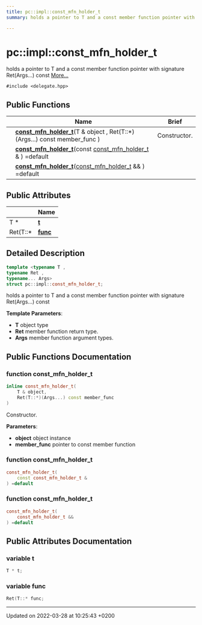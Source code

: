 ```yaml
---
title: pc::impl::const_mfn_holder_t
summary: holds a pointer to T and a const member function pointer with signature Ret(Args...) const 

---
```


# pc::impl::const_mfn_holder_t



holds a pointer to T and a const member function pointer with signature Ret(Args...) const  [More...](#detailed-description)


`#include <delegate.hpp>`

## Public Functions

|                | Name           | Brief          |
| -------------- | -------------- | -------------- |
| | **[const_mfn_holder_t](structpc_1_1impl_1_1const__mfn__holder__t.md#function-const-mfn-holder-t)**(T & object , Ret(T::*)(Args...) const member_func ) | Constructor.  | 
| | **[const_mfn_holder_t](structpc_1_1impl_1_1const__mfn__holder__t.md#function-const-mfn-holder-t)**(const [const_mfn_holder_t](structpc_1_1impl_1_1const__mfn__holder__t.md) &  ) =default |  | 
| | **[const_mfn_holder_t](structpc_1_1impl_1_1const__mfn__holder__t.md#function-const-mfn-holder-t)**([const_mfn_holder_t](structpc_1_1impl_1_1const__mfn__holder__t.md) &&  ) =default |  | 

## Public Attributes

|                | Name           |
| -------------- | -------------- |
| T * | **[t](structpc_1_1impl_1_1const__mfn__holder__t.md#variable-t)**  |
| Ret(T::* | **[func](structpc_1_1impl_1_1const__mfn__holder__t.md#variable-func)**  |

## Detailed Description

```cpp
template <typename T ,
typename Ret ,
typename... Args>
struct pc::impl::const_mfn_holder_t;
```

holds a pointer to T and a const member function pointer with signature Ret(Args...) const 

**Template Parameters**: 

  * **T** object type 
  * **Ret** member function return type. 
  * **Args** member function argument types. 

## Public Functions Documentation

### function const_mfn_holder_t

```cpp
inline const_mfn_holder_t(
    T & object,
    Ret(T::*)(Args...) const member_func
)
```

Constructor. 

**Parameters**: 

  * **object** object instance 
  * **member_func** pointer to const member function 


### function const_mfn_holder_t

```cpp
const_mfn_holder_t(
    const const_mfn_holder_t & 
) =default
```


### function const_mfn_holder_t

```cpp
const_mfn_holder_t(
    const_mfn_holder_t && 
) =default
```


## Public Attributes Documentation

### variable t

```cpp
T * t;
```


### variable func

```cpp
Ret(T::* func;
```


-------------------------------

Updated on 2022-03-28 at 10:25:43 +0200